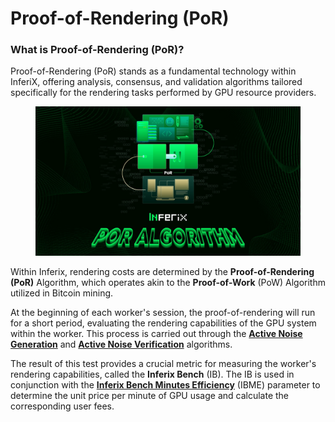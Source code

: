 # Proof-of-Rendering (PoR)

### What is Proof-of-Rendering (PoR)?

Proof-of-Rendering (PoR) stands as a fundamental technology within InferiX, offering analysis, consensus, and validation algorithms tailored specifically for the rendering tasks performed by GPU resource providers.

<figure><img src="../../.gitbook/assets/F7MwBEqW8AAWPfH.jpg" alt=""><figcaption></figcaption></figure>

Within Inferix, rendering costs are determined by the **Proof-of-Rendering (PoR)** Algorithm, which operates akin to the **Proof-of-Work** (PoW) Algorithm utilized in Bitcoin mining.

At the beginning of each worker's session, the proof-of-rendering will run for a short period, evaluating the rendering capabilities of the GPU system within the worker. This process is carried out through the [**Active Noise Generation**](active-noise-generation.md) and [**Active Noise Verification**](https://docs.inferix.io/inferix-system/proof-of-rendering-por/active-noise-generation#id-2.-active-noise-verification) algorithms.

The result of this test provides a crucial metric for measuring the worker's rendering capabilities, called the **Inferix Bench** (IB). The IB is used in conjunction with the [**Inferix Bench Minutes Efficiency**](../inferix-bench-minutes-efficiency.md) (IBME) parameter to determine the unit price per minute of GPU usage and calculate the corresponding user fees.
